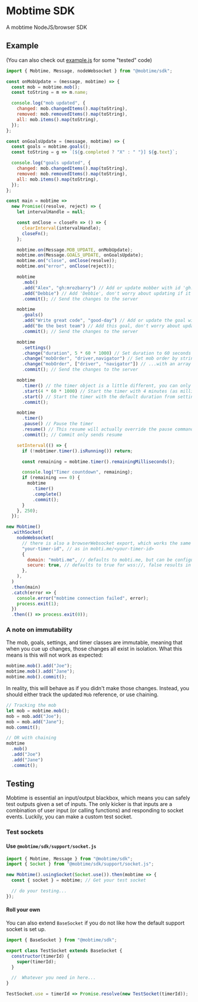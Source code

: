 # Mobtime SDK

A mobtime NodeJS/browser SDK

## Example

(You can also check out [example.js](./src/example.js) for some "tested" code)

```javascript
import { Mobtime, Message, nodeWebsocket } from "@mobtime/sdk";

const onMobUpdate = (message, mobtime) => {
  const mob = mobtime.mob();
  const toString = m => m.name;

  console.log("mob updated", {
    changed: mob.changedItems().map(toString),
    removed: mob.removedItems().map(toString),
    all: mob.items().map(toString),
  });
};

const onGoalsUpdate = (message, mobtime) => {
  const goals = mobtime.goals();
  const toString = g => `[${g.completed ? "X" : " "}] ${g.text}`;

  console.log("goals updated", {
    changed: mob.changedItems().map(toString),
    removed: mob.removedItems().map(toString),
    all: mob.items().map(toString),
  });
};

const main = mobtime =>
  new Promise((resolve, reject) => {
    let intervalHandle = null;

    const onClose = closeFn => () => {
      clearInterval(intervalHandle);
      closeFn();
    };

    mobtime.on(Message.MOB_UPDATE, onMobUpdate);
    mobtime.on(Message.GOALS_UPDATE, onGoalsUpdate);
    mobtime.on("close", onClose(resolve));
    mobtime.on("error", onClose(reject));

    mobtime
      .mob()
      .add("Alex", "gh:mrozbarry") // Add or update mobber with id 'gh:mrozbarry'
      .add("Debbie") // Add 'Debbie', don't worry about updating if it already exists
      .commit(); // Send the changes to the server

    mobtime
      .goals()
      .add("Write great code", "good-day") // Add or update the goal with id 'good-day'
      .add("Be the best team") // Add this goal, don't worry about updating if it already exists
      .commit(); // Send the changes to the server

    mobtime
      .settings()
      .change("duration", 5 * 60 * 1000) // Set duration to 60 seconds
      .change("mobOrder", "driver,navigator") // Set mob order by string, or...
      .change("mobOrder", ["driver", "navigator"]) // ...with an array of strings (overrides the first)
      .commit(); // Send the changes to the server

    mobtime
      .timer() // the timer object is a little different, you can only commit one thing at a time, since the timer is atomic
      .start(4 * 60 * 1000) // Start the timer with 4 minutes (as milliseconds)
      .start() // Start the timer with the default duration from settings
      .commit();

    mobtime
      .timer()
      .pause() // Pause the timer
      .resume() // This resume will actually override the pause command
      .commit(); // Commit only sends resume

    setInterval(() => {
      if (!mobtimer.timer().isRunning()) return;

      const remaining = mobtime.timer().remainingMilliseconds();

      console.log("Timer countdown", remaining);
      if (remaining === 0) {
        mobtime
          .timer()
          .complete()
          .commit();
      }
    }, 250);
  });

new Mobtime()
  .withSocket(
    nodeWebsocket(
      // there is also a browserWebsocket export, which works the same
      "your-timer-id", // as in mobti.me/<your-timer-id>
      {
        domain: "mobti.me", // defaults to mobti.me, but can be configured to another server (ie localhost)
        secure: true, // defaults to true for wss://, false results in ws://
      },
    ),
  )
  .then(main)
  .catch(error => {
    console.error("mobtime connection failed", error);
    process.exit(1);
  })
  .then(() => process.exit(0));
```

### A note on immutability

The mob, goals, settings, and timer classes are immutable, meaning that when you cue up changes, those changes all exist in isolation.
What this means is this will not work as expected:

```javascript
mobtime.mob().add("Joe");
mobtime.mob().add("Jane");
mobtime.mob().commit();
```

In reality, this will behave as if you didn't make those changes.
Instead, you should either track the updated `Mob` reference, or use chaining.

```javascript
// Tracking the mob
let mob = mobtime.mob();
mob = mob.add("Joe");
mob = mob.add("Jane");
mob.commit();

// OR with chaining
mobtime
  .mob()
  .add("Joe")
  .add("Jane")
  .commit();
```

## Testing

Mobtime is essential an input/output blackbox, which means you can safely test outputs given a set of inputs.
The only kicker is that inputs are a combination of user input (or calling functions) and responding to socket events.
Luckily, you can make a custom test socket.

### Test sockets

#### Use `@mobtime/sdk/support/socket.js`

```javascript
import { Mobtime, Message } from "@mobtime/sdk";
import { Socket } from "@mobtime/sdk/support/socket.js";

new Mobtime().usingSocket(Socket.use()).then(mobtime => {
  const { socket } = mobtime; // Get your test socket

  // do your testing...
});
```

#### Roll your own

You can also extend `BaseSocket` if you do not like how the default support socket is set up.

```javascript
import { BaseSocket } from "@mobtime/sdk";

export class TestSocket extends BaseSocket {
  constructor(timerId) {
    super(timerId);
  }

  //  Whatever you need in here...
}

TestSocket.use = timerId => Promise.resolve(new TestSocket(timerId));
```
